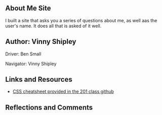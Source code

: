 ## About Me Site

I built a site that asks you a series of questions about me, as well aas the user's name. It does all that is asked of it well.

## Author: Vinny Shipley

Driver: Ben Small

Navigator: Vinny Shipley

## Links and Resources

* [CSS cheatsheet provided in the 201 class github](https://github.com/codefellows/seattle-code-201d85/blob/main/cheat-sheets/css2-cheat-sheet.pdf)

## Reflections and Comments
